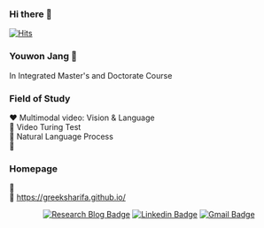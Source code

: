 ### Hi there 👋

[![Hits](https://hits.seeyoufarm.com/api/count/incr/badge.svg?url=https%3A%2F%2Fgithub.com%2Fgreeksharifa&count_bg=%2379C83D&title_bg=%23555555&icon=&icon_color=%23E7E7E7&title=hits&edge_flat=false)](https://hits.seeyoufarm.com)

### Youwon Jang 🔭

In Integrated Master's and Doctorate Course

### Field of Study

❤️ Multimodal video: Vision & Language  
🧡 Video Turing Test  
💛 Natural Language Process  
💚   

### Homepage

💙   
💜 https://greeksharifa.github.io/

<div align=center>

[![Research Blog Badge](http://img.shields.io/badge/-Research%20Blog-ff69b4?style=for-the-badge&logo=Bloglovin&link=https://greeksharifa.github.io/blog/categories/)](https://greeksharifa.github.io/blog/categories/) 
[![Linkedin Badge](https://img.shields.io/badge/-LinkedIn-blue?style=for-the-badge&logo=Linkedin&logoColor=white&link=https://www.linkedin.com/in/youwon-jang-9bb883214/)](https://www.linkedin.com/in/youwon-jang-9bb883214/) 
[![Gmail Badge](https://img.shields.io/badge/-Gmail-d14836?style=for-the-badge&logo=Gmail&logoColor=white&link=mailto:greeksharifa@gmail.com)](mailto:greeksharifa@gmail.com) 
  
</div>


<!--
**greeksharifa/greeksharifa** is a ✨ _special_ ✨ repository because its `README.md` (this file) appears on your GitHub profile.

Here are some ideas to get you started:

- 🔭 I’m currently working on ...
- 🌱 I’m currently learning ...
- 👯 I’m looking to collaborate on ...
- 🤔 I’m looking for help with ...
- 💬 Ask me about ...
- 📫 How to reach me: ...
- 😄 Pronouns: ...
- ⚡ Fun fact: ...
-->
